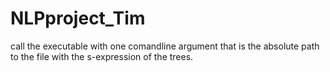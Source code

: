 # NLPproject_Tim

call the executable with one comandline argument that is the absolute path to the file with the s-expression of the trees.
